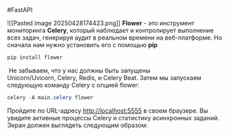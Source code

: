 #FastAPI 

![[Pasted image 20250428174423.png]]
**Flower** - это инструмент мониторинга **Celery**, который наблюдает и контролирует выполнение всех задач, генерируя аудит в реальном времени на веб-платформе. Но сначала нам нужно установить его с помощью **pip**
```PowerShell
pip install flower
```
 Не забываем, что у нас должны быть запущены Unicorn/Uvicorn, Celery, Redis, и Celery Beat. Затем мы запускаем следующую команду Сelery с опцией flower: 
```PowerShell
celery -A main.celery flower
```
Пройдите по URL-адресу [http://localhost:5555](http://localhost:5555/) в своем браузере. Вы увидите активные процессы Celery и статистику асинхронных заданий. Экран должен выглядеть следующим образом: